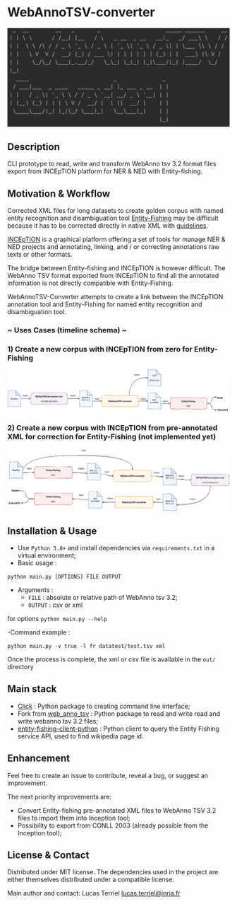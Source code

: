 # WebAnnoTSV-converter


![logo](doc/logo.png)

## Description

CLI prototype to read, write and transform WebAnno tsv 3.2 format files export from INCEpTION platform for NER & NED with Entity-fishing.

## Motivation & Workflow

Corrected XML files for long datasets to create golden corpus with named entity recognition and disambiguation tool [Entity-Fishing](https://nerd.readthedocs.io/en/latest/) may be difficult because it has to be corrected directly in native XML
with [guidelines](https://nerd.readthedocs.io/en/latest/annotationsGuidelines.html).

[INCEpTION](https://inception-project.github.io/) is a graphical platform offering a set of tools for manage NER & NED projects and annotating, linking, and / or correcting annotations raw texts or other formats.

The bridge between Entity-fishing and INCEpTION is however difficult. The WebAnno TSV format exported from INCEpTION to find all the annotated 
information is not directly compatible with Entity-Fishing.

WebAnnoTSV-Converter attempts to create a link between the INCEpTION annotation tool and Entity-Fishing for named entity recognition and disambiguation tool.

### ~ Uses Cases (timeline schema) ~

### 1) Create a new corpus with INCEpTION **from zero** for Entity-Fishing

![workflow_1](./doc/workflow_1.png)

### 2) Create a new corpus with INCEpTION from **pre-annotated XML for correction** for Entity-Fishing (not implemented yet)

![workflow_3](./doc/workflow_3.png)

## Installation & Usage

- Use `Python 3.8+` and install dependencies via `requirements.txt` in a virtual environment;
- Basic usage :

```
python main.py [OPTIONS] FILE OUTPUT
```

- Arguments :
    - `FILE` : absolute or relative path of WebAnno tsv 3.2;
    - `OUTPUT` : csv or xml 
    
for options `python main.py --help`

-Command example : 

```
python main.py -v true -l fr datatest/test.tsv xml
```

Once the process is complete, the xml or csv file is available in the `out/` directory

## Main stack

- [Click](https://click.palletsprojects.com/en/7.x/) : Python package to creating command line interface;
- Fork from [web_anno_tsv](https://github.com/Pangeamt/web_anno_tsv) : Python package to read and write read and write webanno tsv 3.2 files;
- [entity-fishing-client-python](https://github.com/Hirmeos/entity-fishing-client-python) : Python client to query the Entity Fishing service API,
  used to find wikipedia page id.

## Enhancement

Feel free to create an issue to contribute, reveal a bug, or suggest an improvement.

The next priority improvements are:

- Convert Entity-fishing pre-annotated XML files to WebAnno TSV 3.2 files to import them into Inception tool;
- Possibility to export from CONLL 2003 (already possible from the Inception tool);

## License & Contact

Distributed under MIT license. The dependencies used in the project are either themselves distributed under a compatible license.

Main author and contact: Lucas Terriel <lucas.terriel@inria.fr>

